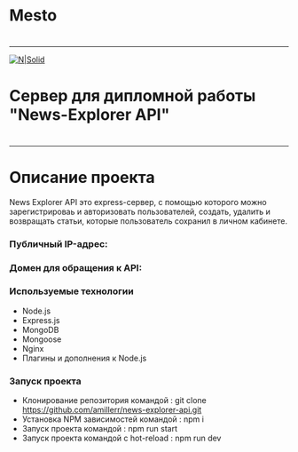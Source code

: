# Mesto
#
____

[![N|Solid](https://pictures.s3.yandex.net/animation_topic/logo.svg)](https://praktikum.yandex.ru/)

# Сервер для дипломной работы "News-Explorer API"
#
_____
#
# Описание проекта

News Explorer API это express-сервер, с помощью которого можно зарегистрироваь и авторизовать пользователей, создать, удалить и возвращать статьи, которые пользователь сохранил в личном кабинете.

### Публичный IP-адрес:

### Домен для обращения к API:

### Используемые технологии
- Node.js
- Express.js
- MongoDB
- Mongoose
- Nginx
- Плагины и дополнения к Node.js

### Запуск проекта

- Клонирование репозитория командой : git clone https://github.com/amillerr/news-explorer-api.git
- Установка NPM зависимостей командой : npm i
- Запуск проекта командой : npm run start 
- Запуск проекта командой c hot-reload : npm run dev
